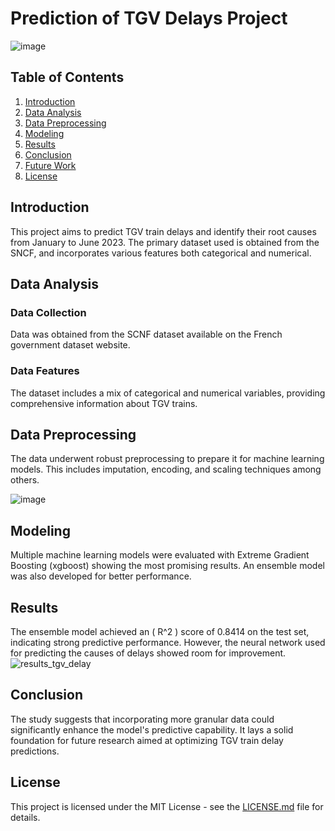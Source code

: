 # Prediction of TGV Delays Project

![image](https://github.com/SVJLucas/ApprAuto2023/assets/60625769/59224b7c-4259-4120-bc54-980be999fb05)


## Table of Contents

1. [Introduction](#introduction)
2. [Data Analysis](#data-analysis)
3. [Data Preprocessing](#data-preprocessing)
4. [Modeling](#modeling)
5. [Results](#results)
6. [Conclusion](#conclusion)
7. [Future Work](#future-work)
8. [License](#license)

## Introduction

This project aims to predict TGV train delays and identify their root causes from January to June 2023. The primary dataset used is obtained from the SNCF, and incorporates various features both categorical and numerical.

## Data Analysis

### Data Collection

Data was obtained from the SCNF dataset available on the French government dataset website.

### Data Features

The dataset includes a mix of categorical and numerical variables, providing comprehensive information about TGV trains.

## Data Preprocessing

The data underwent robust preprocessing to prepare it for machine learning models. This includes imputation, encoding, and scaling techniques among others.

![image](https://github.com/SVJLucas/ApprAuto2023/assets/60625769/8940f410-71f4-46cb-9ece-54acc905a6a6)



## Modeling

Multiple machine learning models were evaluated with Extreme Gradient Boosting (xgboost) showing the most promising results. An ensemble model was also developed for better performance.

## Results

The ensemble model achieved an \( R^2 \) score of 0.8414 on the test set, indicating strong predictive performance. However, the neural network used for predicting the causes of delays showed room for improvement.
![results_tgv_delay](https://github.com/SVJLucas/ApprAuto2023/assets/60625769/8b9a7258-542a-4fca-bff6-a7a4da4b8e59)

## Conclusion

The study suggests that incorporating more granular data could significantly enhance the model's predictive capability. It lays a solid foundation for future research aimed at optimizing TGV train delay predictions.

## License

This project is licensed under the MIT License - see the [LICENSE.md](LICENSE.md) file for details.
